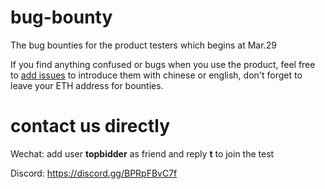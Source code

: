 # bug-bounty
The bug bounties for the product testers which begins at Mar.29

If you find anything confused or bugs when you use the product, feel free to [add issues](https://github.com/TopBidder/bug-bounty/issues/new) to introduce them with chinese or english, don't forget to leave your ETH address for bounties.


# contact us directly
Wechat: add user **topbidder** as friend and reply **t** to join the test

Discord: https://discord.gg/BPRpFBvC7f
